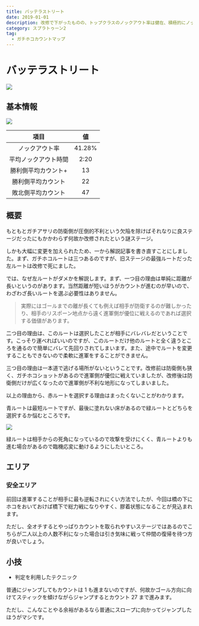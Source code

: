 ```yaml
---
title: バッテラストリート
date: 2019-01-01
description: 改修で下がったものの、トップクラスのノックアウト率は健在、積極的にノックアウトを目指したいステージの一つです
category: スプラトゥーン2
tag:
  - ガチホコカウントマップ
---
```


# バッテラストリート

![](https://pbs.twimg.com/media/EcFk3w9X0AIASfr?format=png)

## 基本情報

![](https://pbs.twimg.com/media/EV-GaJ-XsAEQC7O?format=png)

|         項目         |   値   |
| :------------------: | :----: |
|    ノックアウト率    | 41.28% |
| 平均ノックアウト時間 |  2:20  |
| 勝利側平均カウント+  |   13   |
|  勝利側平均カウント  |   22   |
|  敗北側平均カウント  |   47   |

## 概要

もともとガチアサリの防衛側が圧倒的不利という欠陥を除けばそれなりに良ステージだったにもかかわらず何故か改修されたという謎ステージ。

しかも大幅に変更を加えられたため、一から解説記事を書き直すことにしました。まず、ガチホコルートは三つあるのですが、旧ステージの最強ルートだった左ルートは改修で死にました。

では、なぜ左ルートがダメかを解説します。まず、一つ目の理由は単純に距離が長いというのがあります。当然距離が短いほうがカウントが進むのが早いので、わざわざ長いルートを選ぶ必要性はありません。

> 実際にはゴールまでの離が長くても例えば相手が防衛するのが難しかったり、相手のリスポーン地点から遠く進軍側が優位に戦えるのであれば選択する価値があります。

二つ目の理由は、このルートは選択したことが相手にバレバレだということです。こっそり運べればいいのですが、このルートだけ他のルートと全く違うところを通るので簡単にバレて先回りされてしまいます。また、途中でルートを変更することもできないので柔軟に進軍をすることができません。

三つ目の理由は一本道で逃げる場所がないということです。改修前は防衛側も狭く、ガチホコショットがあるので進軍側が優位に戦えていましたが、改修後は防衛側だけが広くなったので進軍側が不利な地形になってしまいました。

以上の理由から、赤ルートを選択する理由はまったくないことがわかります。

青ルートは最短ルートですが、最後に塗れない床があるので緑ルートとどちらを選択するか悩むところです。

![](https://pbs.twimg.com/media/E3GW3XPUUAQWkL1?format=png)

緑ルートは相手からの死角になっているので攻撃を受けにくく、青ルートよりも進む場合があるので臨機応変に動けるようにしたいところ。

## エリア

### 安全エリア

前回は進軍することが相手に最も逆転されにくい方法でしたが、今回は橋の下にホコをおいておけば橋下で総力戦になりやすく、膠着状態になることが見込まれます。

ただし、全オチするとやっぱりカウントを取られやすいステージではあるのでこちらが二人以上の人数不利になった場合は引き気味に戦って仲間の復帰を待つ方が良いでしょう。

## 小技

- 判定を利用したテクニック

普通にジャンプしてもカウントは 1 も進まないのですが、何故かゴール方向に向けてスティックを傾けながらジャンプするとカウント 27 まで進みます。

ただし、こんなことやる余裕があるなら普通にスロープに向かってジャンプしたほうがマシです。
